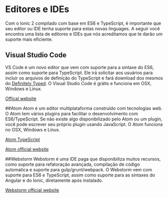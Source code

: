 # Editores e IDEs

Com o Ionic 2 compilado com base em ES6 e TypeScript, é importante que seu editor ou IDE tenha suporte para estas novas linguages. A seguir você encontra uma lista de editores e IDEs que nós acreditamos que te darão um suporte mais eficiente.

## Visual Studio Code
VS Code é um novo editor que vem com suporte para a sintaxe do ES6, assim como suporte para TypeScript. Ele irá solicitar aos usuários para incluir os arquivos de definição do TypeScript e fará download dos mesmos do [Definitely Typed](http://definitelytyped.org/). O Visual Studio Code é grátis e funciona em OSX, Windows e Linux.

[Offical website](https://code.visualstudio.com/)

##Atom
Atom é um editor multiplataforma construído com tecnologias web. O Atom tem vários plugins para facilitar o desenvolvimento com ES6/TypeScript. Se não existe algo disponibilizado pelo Atom ou um plugin, você pode escrever seu próprio plugin usando JavaScript. O Atom funciona no OSX, Windows e Linux.

[Atom TypeScript](https://atom.io/packages/atom-typescript)

[Atom official website](https://atom.io/)

##Webstorm
Webstorm é uma IDE paga que disponibiliza muitos recursos, como suporte para refatoração avançada, compilação de código automatica e suporte para gulp/grunt/webpack. O Webstorm vem com suporte para ES6 e TypeScript, assim como suporte para as sintaxes do Angular e do Ionic, diretamente após instalado.

[Webstorm official website](https://www.jetbrains.com/webstorm/)
